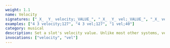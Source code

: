 ```yaml
---
weight: 1.1
name: Velocity
signatures: ["_X_ _Y_ velocity;_VALUE_", "_X_ _Y_ vel;_VALUE_", "_X_ vel;40"]
examples: ["4 3 velocity;127", "4 3 vel;127", "1 vel;40"]
category: musical
description: Set a slot's velocity value. Unlike most other systems, velocity is mixed with [track level](#mixer-command-level) to produce a final result. For example, a slot with a velocity of 70 on a track with a level of 50% would produce a final velocity of 35. The exception to this rule is the [crow clade](#mixer-command-crow), which can use neither velocity nor track level information.
invocations: ["velocity", "vel"]
---
```

